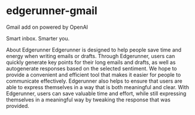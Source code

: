 # edgerunner-gmail
Gmail add on powered by OpenAI

Smart inbox. Smarter you.

About Edgerunner
Edgerunner is designed to help people save time and energy when writing emails or drafts. Through Edgerunner, users can quickly generate key points for their long emails and drafts, as well as autogenerate responses based on the selected sentiment. We hope to provide a convenient and efficient tool that makes it easier for people to communicate effectively. Edgerunner also helps to ensure that users are able to express themselves in a way that is both meaningful and clear. With Edgerunner, users can save valuable time and effort, while still expressing themselves in a meaningful way by tweaking the response that was provided.
